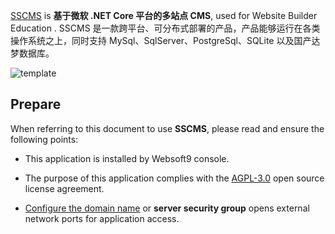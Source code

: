 [SSCMS](https://sscms.com/) is **基于微软 .NET Core 平台的多站点 CMS**, used for Website Builder Education . SSCMS 是一款跨平台、可分布式部署的产品，产品能够运行在各类操作系统之上，同时支持 MySql、SqlServer、PostgreSql、SQLite 以及国产达梦数据库。


![template](https://libs.websoft9.com/Websoft9/DocsPicture/zh/sscms/sscms-gui-websoft9.png)


## Prepare

When referring to this document to use **SSCMS**, please read and ensure the following points:

- This application is installed by Websoft9 console.

- The purpose of this application complies with the [AGPL-3.0](https://opensource.org/licenses/AGPL-3.0) open source license agreement.

- [Configure the domain name](./domain-set) or **server security group** opens external network ports for application access.